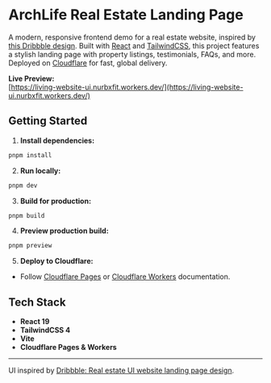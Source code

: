 
# ArchLife Real Estate Landing Page

A modern, responsive frontend demo for a real estate website, inspired by [this Dribbble design](https://dribbble.com/shots/25448416-Real-estate-UI-website-landing-page-design). Built with [React](https://react.dev/) and [TailwindCSS](https://tailwindcss.com/), this project features a stylish landing page with property listings, testimonials, FAQs, and more. Deployed on [Cloudflare](https://www.cloudflare.com/) for fast, global delivery.

**Live Preview:**  
[https://living-website-ui.nurbxfit.workers.dev/](https://living-website-ui.nurbxfit.workers.dev/)



## Getting Started

1. **Install dependencies:**
  ```sh
  pnpm install
  ```
2. **Run locally:**
  ```sh
  pnpm dev
  ```
3. **Build for production:**
  ```sh
  pnpm build
  ```
4. **Preview production build:**
  ```sh
  pnpm preview
  ```
5. **Deploy to Cloudflare:**
  - Follow [Cloudflare Pages](https://pages.cloudflare.com/) or [Cloudflare Workers](https://developers.cloudflare.com/workers/) documentation.


## Tech Stack

- **React 19**
- **TailwindCSS 4**
- **Vite**
- **Cloudflare Pages & Workers**

---

UI inspired by [Dribbble: Real estate UI website landing page design](https://dribbble.com/shots/25448416-Real-estate-UI-website-landing-page-design).

